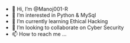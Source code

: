 - 👋 Hi, I’m @Manoj001-R
- 👀 I’m interested in Python & MySql
- 🌱 I’m currently learning Ethical Hacking
- 💞️ I’m looking to collaborate on Cyber Security
- 📫 How to reach me ...

<!---
Manoj001-R/Manoj001-R is a ✨ special ✨ repository because its `README.md` (this file) appears on your GitHub profile.
You can click the Preview link to take a look at your changes.
--->
